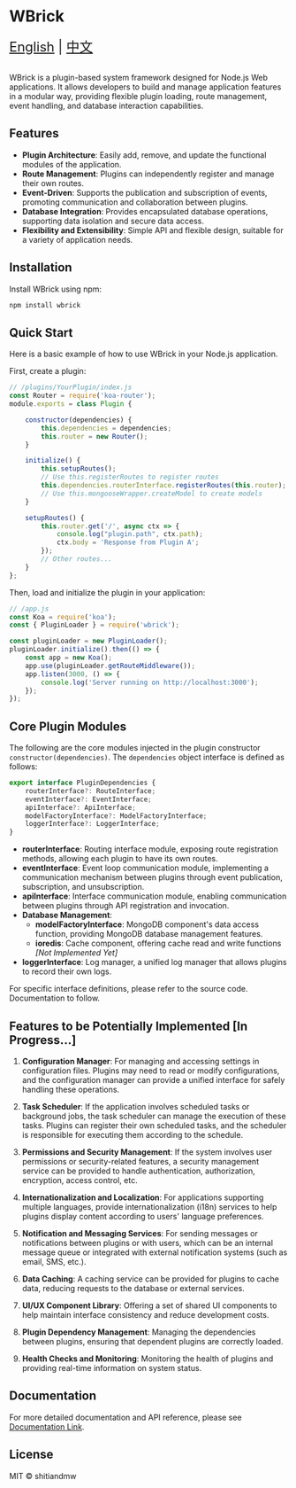 # WBrick


<div style="font-size: 1.5rem;">
  <a href="./README.md">English</a> |
  <a href="./README_CN.md">中文</a>
</div>
</br>


WBrick is a plugin-based system framework designed for Node.js Web applications. It allows developers to build and manage application features in a modular way, providing flexible plugin loading, route management, event handling, and database interaction capabilities.

## Features

- **Plugin Architecture**: Easily add, remove, and update the functional modules of the application.
- **Route Management**: Plugins can independently register and manage their own routes.
- **Event-Driven**: Supports the publication and subscription of events, promoting communication and collaboration between plugins.
- **Database Integration**: Provides encapsulated database operations, supporting data isolation and secure data access.
- **Flexibility and Extensibility**: Simple API and flexible design, suitable for a variety of application needs.

## Installation

Install WBrick using npm:

```bash
npm install wbrick
```

## Quick Start
Here is a basic example of how to use WBrick in your Node.js application.

First, create a plugin:

```javascript
// /plugins/YourPlugin/index.js
const Router = require('koa-router');
module.exports = class Plugin {

    constructor(dependencies) {
        this.dependencies = dependencies;
        this.router = new Router();
    }

    initialize() {
        this.setupRoutes();
        // Use this.registerRoutes to register routes
        this.dependencies.routerInterface.registerRoutes(this.router);
        // Use this.mongooseWrapper.createModel to create models
    }

    setupRoutes() {
        this.router.get('/', async ctx => {
            console.log("plugin.path", ctx.path);
            ctx.body = 'Response from Plugin A';
        });
        // Other routes...
    }
};
```

Then, load and initialize the plugin in your application:

```javascript
// /app.js
const Koa = require('koa');
const { PluginLoader } = require('wbrick');

const pluginLoader = new PluginLoader();
pluginLoader.initialize().then(() => {
    const app = new Koa();
    app.use(pluginLoader.getRouteMiddleware());
    app.listen(3000, () => {
        console.log('Server running on http://localhost:3000');
    });
});
```

## Core Plugin Modules

The following are the core modules injected in the plugin constructor `constructor(dependencies)`. The `dependencies` object interface is defined as follows:

```javascript
export interface PluginDependencies {
    routerInterface?: RouteInterface;
    eventInterface?: EventInterface;
    apiInterface?: ApiInterface;
    modelFactoryInterface?: ModelFactoryInterface;
    loggerInterface?: LoggerInterface;
}
```

- **routerInterface**: Routing interface module, exposing route registration methods, allowing each plugin to have its own routes.
- **eventInterface**: Event loop communication module, implementing a communication mechanism between plugins through event publication, subscription, and unsubscription.
- **apiInterface**: Interface communication module, enabling communication between plugins through API registration and invocation.
- **Database Management**:
    + **modelFactoryInterface**: MongoDB component's data access function, providing MongoDB database management features.
    + **ioredis**: Cache component, offering cache read and write functions *[Not Implemented Yet]*
- **loggerInterface**: Log manager, a unified log manager that allows plugins to record their own logs.

For specific interface definitions, please refer to the source code. Documentation to follow.

## Features to be Potentially Implemented [In Progress...]

1. **Configuration Manager**: For managing and accessing settings in configuration files. Plugins may need to read or modify configurations, and the configuration manager can provide a unified interface for safely handling these operations.

2. **Task Scheduler**: If the application involves scheduled tasks or background jobs, the task scheduler can manage the execution of these tasks. Plugins can register their own scheduled tasks, and the scheduler is responsible for executing them according to the schedule.

3. **Permissions and Security Management**: If the system involves user permissions or security-related features, a security management service can be provided to handle authentication, authorization, encryption, access control, etc.

4. **Internationalization and Localization**: For applications supporting multiple languages, provide internationalization (i18n) services to help plugins display content according to users' language preferences.

5. **Notification and Messaging Services**: For sending messages or notifications between plugins or with users, which can be an internal message queue or integrated with external notification systems (such as email, SMS, etc.).

6. **Data Caching**: A caching service can be provided for plugins to cache data, reducing requests to the database or external services.

7. **UI/UX Component Library**: Offering a set of shared UI components to help maintain interface consistency and reduce development costs.

8. **Plugin Dependency Management**: Managing the dependencies between plugins, ensuring that dependent plugins are correctly loaded.

9. **Health Checks and Monitoring**: Monitoring the health of plugins and providing real-time information on system status.

## Documentation

For more detailed documentation and API reference, please see [Documentation Link]().

## License
MIT © shitiandmw